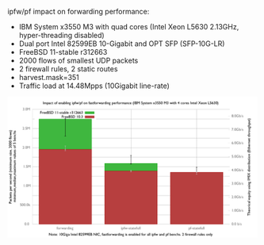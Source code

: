 ipfw/pf impact on forwarding performance:
  - IBM System x3550 M3 with quad cores (Intel Xeon L5630 2.13GHz, hyper-threading disabled)
  - Dual port Intel 82599EB 10-Gigabit and OPT SFP (SFP-10G-LR)
  - FreeBSD 11-stable r312663
  - 2000 flows of smallest UDP packets
  - 2 firewall rules, 2 static routes
  - harvest.mask=351
  - Traffic load at 14.48Mpps (10Gigabit line-rate)

![ipfw/pf impact on forwarding performance on FreeBSD 11-stable](graph.png)
